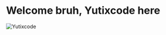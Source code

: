 # Welcome bruh, Yutixcode here

![Yutixcode](https://komarev.com/ghpvc/?username=Yutixcode&label=Views&color=blue&style=plastic)
